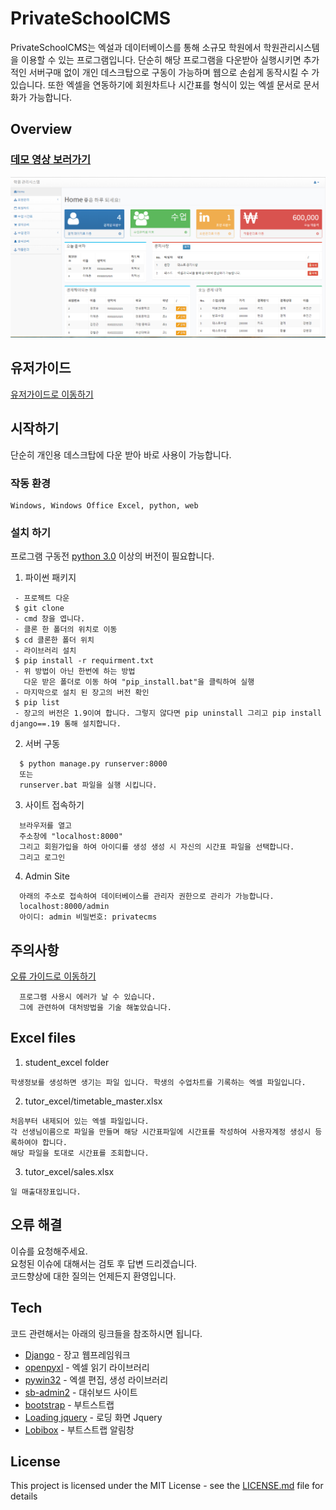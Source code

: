 # PrivateSchoolCMS
PrivateSchoolCMS는 엑설과 데이터베이스를 통해 소규모 학원에서 학원관리시스템을 이용할 수 있는 프로그램입니다. 단순히 해당 프로그램을 다운받아 실행시키면 추가적인 서버구매 없이 개인 데스크탑으로 구동이 가능하며 웹으로 손쉽게 동작시킬 수 가 있습니다. 또한 엑셀을 연동하기에 회원차트나 시간표를 형식이 있는 엑셀 문서로 문서화가 가능합니다.
## Overview
### [데모 영상 보러가기](https://www.youtube.com/watch?v=5jce2PY5sYA)
[![Watch the video](main.PNG)](https://www.youtube.com/watch?v=5jce2PY5sYA)

## 유저가이드
[유저가이드로 이동하기](https://github.com/dxdiag20/privateSchoolCMS/wiki)
## 시작하기  
단순히 개인용 데스크탑에 다운 받아 바로 사용이 가능합니다.
### 작동 환경
```
Windows, Windows Office Excel, python, web   
```
### 설치 하기
프로그램 구동전 [python 3.0](https://www.python.org/downloads/) 이상의 버전이 필요합니다.
1. 파이썬 패키지
```
 - 프로젝트 다운
 $ git clone
 - cmd 창을 엽니다.
 - 클론 한 폴더의 위치로 이동
 $ cd 클론한 폴더 위치
 - 라이브러리 설치
 $ pip install -r requirment.txt
 - 위 방법이 아닌 한번에 하는 방법
   다운 받은 폴더로 이동 하여 "pip_install.bat"을 클릭하여 실행
 - 마지막으로 설치 된 장고의 버전 확인 
 $ pip list
 - 장고의 버전은 1.9이여 합니다. 그렇지 않다면 pip uninstall 그리고 pip install django==.19 통해 설치합니다.
  ```      
2. 서버 구동
```
  $ python manage.py runserver:8000
  또는
  runserver.bat 파일을 실행 시킵니다.
  ``` 
3. 사이트 접속하기
```
  브라우저를 열고
  주소창에 "localhost:8000"
  그리고 회원가입을 하여 아이디를 생성 생성 시 자신의 시간표 파일을 선택합니다.
  그리고 로그인
  ```
4. Admin Site
```
  아래의 주소로 접속하여 데이터베이스를 관리자 권한으로 관리가 가능합니다.
  localhost:8000/admin
  아이디: admin 비밀번호: privatecms
  ```     
## 주의사항
 [오류 가이드로 이동하기](https://github.com/dxdiag20/privateSchoolCMS/wiki/4.-%EC%98%A4%EB%A5%98-%ED%95%B4%EA%B2%B0%EA%B0%80%EC%9D%B4%EB%93%9C)
```
  프로그램 사용시 에러가 날 수 있습니다.   
  그에 관련하여 대처방법을 기술 해놓았습니다.   
  ``` 
## Excel files
1. student_excel folder
```
학생정보를 생성하면 생기는 파일 입니다. 학생의 수업차트를 기록하는 엑셀 파일입니다.
```
2. tutor_excel/timetable_master.xlsx
```
처음부터 내제되어 있는 엑셀 파일입니다.
각 선생님이름으로 파일을 만들며 해당 시간표파일에 시간표를 작성하여 사용자계정 생성시 등록하여야 합니다.
해당 파일을 토대로 시간표를 조회합니다.
```
3. tutor_excel/sales.xlsx
```
일 매출대장표입니다.
```
## 오류 해결 
이슈를 요청해주세요.     
요청된 이슈에 대해서는 검토 후 답변 드리겠습니다.     
코드향상에 대한 질의는 언제든지 환영입니다.      

## Tech
코드 관련해서는 아래의 링크들을 참조하시면 됩니다.
- [Django](https://www.djangoproject.com/) - 장고 웹프레임워크
- [openpyxl](https://openpyxl.readthedocs.io/en/stable/) - 엑셀 읽기 라이브러리
- [pywin32](https://pypi.org/project/pywin32/) - 엑셀 편집, 생성 라이브러리
- [sb-admin2](https://startbootstrap.com/template-overviews/sb-admin-2/) - 대쉬보드 사이트
- [bootstrap](http://getbootstrap.com/) - 부트스트랩
- [Loading jquery](https://www.jqueryscript.net/loading/jQuery-Plugin-To-Handle-CSS3-Powered-Spinners-Loaders-Loading-js.html) - 로딩 화면 Jquery
- [Lobibox](http://lobianijs.com/site/lobibox) - 부트스트랩 알림창     

## License

This project is licensed under the MIT License - see the [LICENSE.md](LICENSE) file for details
